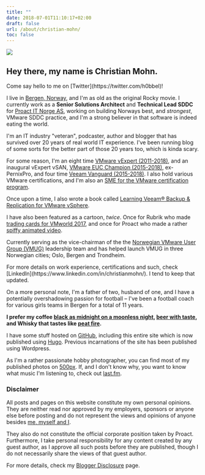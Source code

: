 ```yaml
---
title: ""
date: 2018-07-01T11:10:17+02:00
draft: false
url: /about/christian-mohn/
toc: false
---
```


![](/personal/mug.jpg#profile)
## Hey there, my name is **Christian Mohn**.

<p class="lead">
  Come say hello to me on [Twitter](https://twitter.com/h0bbel)!
<p>

I live in [Bergen, Norway](https://en.wikipedia.org/wiki/Bergen), and I'm as old as the original Rocky movie. I currently work as a **Senior Solutions Architect** and **Technical Lead SDDC** for [Proact IT Norge AS](http://proact.no), working on building Norways best, and _strongest_, VMware SDDC practice, and I'm a strong believer in that software is indeed eating the world.

I'm an IT industry "veteran", podcaster, author and blogger that has survived over  20 years of real world IT experience. I've been running blog of some sorts for the better part of those 20 years too, which is kinda scary.

For some reason, I'm an eight time [VMware vExpert (2011-2018)](https://vexpert.vmware.com/), and an inaugural vExpert vSAN, [VMware EUC Champion (2015-2018)](https://www.vmware.com/euc-champions/current-champions.html), ex-PernixPro, and four time [Veeam Vanguard (2015-2018)](https://www.veeam.com/vanguard.html). I also hold various VMware certifications, and I'm also an [SME for the VMware certification program](https://www.youracclaim.com/user/christian-mohn).

Once upon a time, I also wrote a book called [Learning Veeam® Backup & Replication for VMware vSphere](http://bitly.com/1qvBypQ).

I have also been featured as a cartoon, _twice_. Once for Rubrik who made [trading cards for VMworld 2017](https://technicloud.com/2017/11/22/vmware-community-vallstars/), and once for Proact who made a rather [spiffy animated video](https://www.youtube.com/watch?v=nzm79VWWXKs).

Currently serving as the vice-chairman of the the [Norwegian VMware User Group (VMUG)](http://vmug.no) leadership team and has helped launch VMUG in three Norwegian cities; Oslo, Bergen and Trondheim.
<p class="lead">
  For more details on work experience, certifications and such, check [LinkedIn](https://www.linkedin.com/in/christianmohn/). I tend to keep that updated.
<p>

On a more personal note, I'm a father of two, husband of one, and I have a potentially overshadowing passion for football – I've been a football coach for various girls teams in Bergen for a total of 11 years.

**I prefer my coffee [black as midnight on a moonless night](https://www.youtube.com/watch?v=5PcoMrwEa5o), [beer with taste](https://untappd.com/user/h0bbel), and Whisky that tastes like [peat fire](https://www.whisky.com/whisky-database/details/laphroaig.html).**


I have some stuff hosted on [GitHub](https://github.com/h0bbel/), including this entire site which is now published using [Hugo](http://gohugo.io/). Previous incarnations of the site has been published using Wordpress.

As I'm a rather passionate hobby photographer, you can find most of my published photos on [500px](https://500px.com/h0bbel). If, and I don't know why, you want to know what music I'm listening to, check out [last.fm](https://www.last.fm/user/h0bbel).

<!-- **Note:** My musical evolution seems to have stopped in the 90s, hence the quote below:
 <blockquote class="blockquote text-center">
  <p class="mb-0">Wanting to be someone else is a waste of the person you are.</p>
  <footer class="blockquote-footer">Kurt Cobain</footer>
</blockquote> -->

<div class="alert alert-light" role="alert">
  <h3 class="alert-heading">Disclaimer</h3>
  <p>All posts and pages on this website constitute my own personal opinions. They are neither read nor approved by my employers, sponsors or anyone else before posting and do not represent the views and opinions of anyone besides <a href="https://www.youtube.com/watch?v=qJmPTQipOeI">me, myself and I</a>.</p>
  <p>They also do not constitute the official corporate position taken by Proact. Furthermore, I take personal responsibility for any content created by any guest author, as I approve all such posts before they are published, though I do not necessarily share the views of that guest author.</p>
  <p>For more details, check my <a href="/about/christian/disclosure/">Blogger Disclosure</a> page.</p>
</div>
